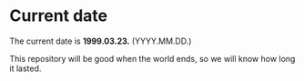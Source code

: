 # Current date

The current date is **1999.03.23.** (YYYY.MM.DD.)

This repository will be good when the world ends, so we will know how long it lasted.